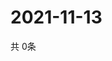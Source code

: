 # 2021-11-13
  共 0条

  <!-- BEGIN -->
  <!-- 最后更新时间Sat Nov 13 2021 19:02:27 GMT+0000 (Coordinated Universal Time) -->
  
  <!-- END -->
  
  